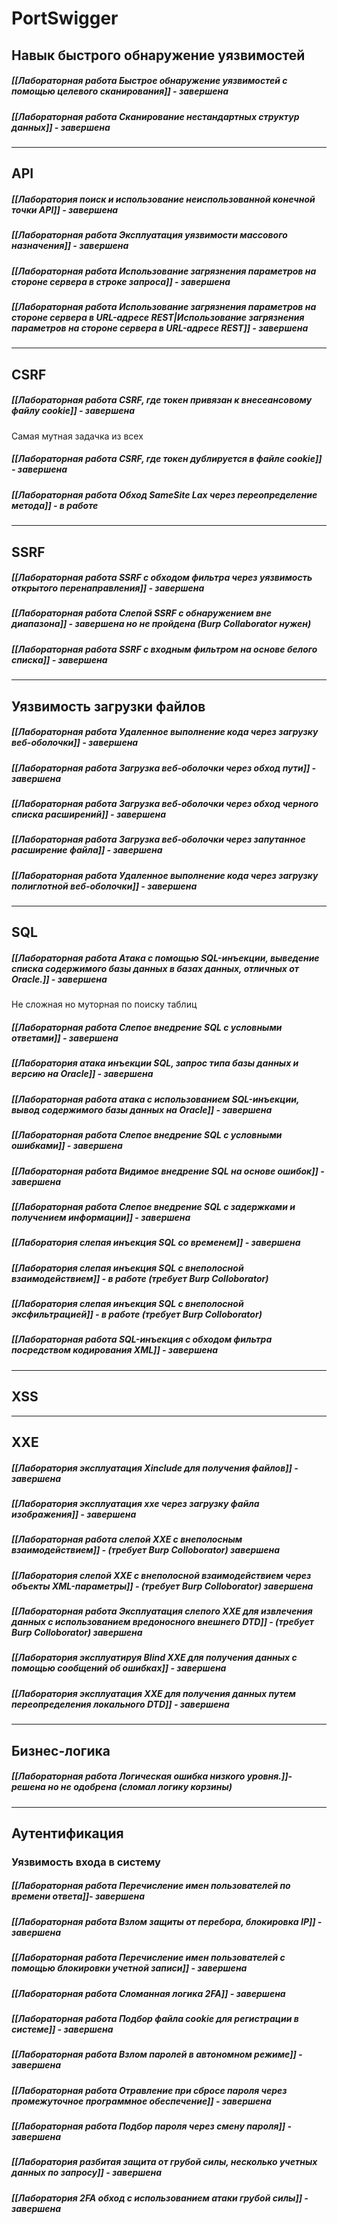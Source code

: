 # PortSwigger


## Навык быстрого обнаружение уязвимостей

##### [[Лабораторная работа Быстрое обнаружение уязвимостей с помощью целевого сканирования]] - завершена

##### [[Лабораторная работа Сканирование нестандартных структур данных]] - завершена

----
## API 

##### [[Лаборатория поиск и использование неиспользованной конечной точки API]] - завершена

##### [[Лабораторная работа Эксплуатация уязвимости массового назначения]] - завершена

##### [[Лабораторная работа Использование загрязнения параметров на стороне сервера в строке запроса]] - завершена
##### [[Лабораторная работа Использование загрязнения параметров на стороне сервера в URL-адресе REST|Использование загрязнения параметров на стороне сервера в URL-адресе REST]] - завершена

----
## CSRF
##### [[Лабораторная работа CSRF, где токен привязан к внесеансовому файлу cookie]] - завершена
Самая мутная задачка из всех

##### [[Лабораторная работа CSRF, где токен дублируется в файле cookie]] - завершена

##### [[Лабораторная работа Обход SameSite Lax через переопределение метода]] - в работе

----
## SSRF

##### [[Лабораторная работа SSRF с обходом фильтра через уязвимость открытого перенаправления]] - завершена

##### [[Лабораторная работа Слепой SSRF с обнаружением вне диапазона]] - завершена но не пройдена (Burp Collaborator нужен)

##### [[Лабораторная работа SSRF с входным фильтром на основе белого списка]] - завершена

----
## Уязвимость загрузки файлов

##### [[Лабораторная работа Удаленное выполнение кода через загрузку веб-оболочки]] - завершена

##### [[Лабораторная работа Загрузка веб-оболочки через обход пути]] - завершена

##### [[Лабораторная работа Загрузка веб-оболочки через обход черного списка расширений]] - завершена

##### [[Лабораторная работа Загрузка веб-оболочки через запутанное расширение файла]] - завершена

##### [[Лабораторная работа Удаленное выполнение кода через загрузку полиглотной веб-оболочки]] - завершена 

----
## SQL
##### [[Лабораторная работа Атака с помощью SQL-инъекции, выведение списка содержимого базы данных в базах данных, отличных от Oracle.]] - завершена
Не сложная но муторная по поиску таблиц

##### [[Лабораторная работа Слепое внедрение SQL с условными ответами]] - завершена

##### [[Лаборатория атака инъекции SQL, запрос типа базы данных и версию на Oracle]] - завершена

##### [[Лабораторная работа атака с использованием SQL-инъекции, вывод содержимого базы данных на Oracle]] - завершена
##### [[Лабораторная работа Слепое внедрение SQL с условными ошибками]] - завершена

##### [[Лабораторная работа Видимое внедрение SQL на основе ошибок]] - завершена

##### [[Лабораторная работа Слепое внедрение SQL с задержками и получением информации]] - завершена

##### [[Лаборатория слепая инъекция SQL со временем]] - завершена

##### [[Лаборатория слепая инъекция SQL с внеполосной взаимодействием]] - в работе (требует Burp Colloborator)

##### [[Лаборатория слепая инъекция SQL с внеполосной эксфильтрацией]] - в работе (требует Burp Colloborator)

##### [[Лабораторная работа SQL-инъекция с обходом фильтра посредством кодирования XML]] - завершена

----
## XSS



----

## XXE

##### [[Лаборатория эксплуатация Xinclude для получения файлов]] - завершена

##### [[Лаборатория эксплуатация xxe через загрузку файла изображения]] - завершена

##### [[Лабораторная работа слепой XXE с внеполосным взаимодействием]] - (требует Burp Colloborator) завершена

##### [[Лаборатория слепой XXE с внеполосной взаимодействием через объекты XML-параметры]] - (требует Burp Colloborator) завершена

##### [[Лабораторная работа Эксплуатация слепого XXE для извлечения данных с использованием вредоносного внешнего DTD]] - (требует Burp Colloborator) завершена

##### [[Лаборатория эксплуатируя Blind XXE для получения данных с помощью сообщений об ошибках]] - завершена

##### [[Лаборатория эксплуатация XXE для получения данных путем переопределения локального DTD]] - завершена

----
## Бизнес-логика

##### [[Лабораторная работа Логическая ошибка низкого уровня.]]- решена но не одобрена (сломал логику корзины)

----
## Аутентификация

### Уязвимость входа в систему
##### [[Лабораторная работа Перечисление имен пользователей по времени ответа]]- завершена

##### [[Лабораторная работа Взлом защиты от перебора, блокировка IP]] - завершена

##### [[Лабораторная работа Перечисление имен пользователей с помощью блокировки учетной записи]] - завершена

##### [[Лабораторная работа Сломанная логика 2FA]] - завершена

##### [[Лабораторная работа Подбор файла cookie для регистрации в системе]] - завершена

##### [[Лабораторная работа Взлом паролей в автономном режиме]] - завершена

##### [[Лабораторная работа Отравление при сбросе пароля через промежуточное программное обеспечение]] - завершена

##### [[Лабораторная работа Подбор пароля через смену пароля]] - завершена

##### [[Лаборатория разбитая защита от грубой силы, несколько учетных данных по запросу]] - завершена

##### [[Лаборатория 2FA обход с использованием атаки грубой силы]] - завершена
